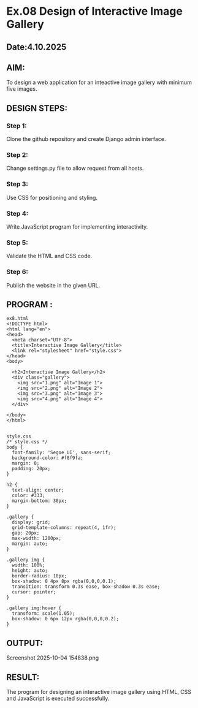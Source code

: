 # Ex.08 Design of Interactive Image Gallery
## Date:4.10.2025

## AIM:
To design a web application for an inteactive image gallery with minimum five images.

## DESIGN STEPS:

### Step 1:
Clone the github repository and create Django admin interface.

### Step 2:
Change settings.py file to allow request from all hosts.

### Step 3:
Use CSS for positioning and styling.

### Step 4:
Write JavaScript program for implementing interactivity.

### Step 5:
Validate the HTML and CSS code.

### Step 6:
Publish the website in the given URL.

## PROGRAM :
```
ex8.html
<!DOCTYPE html>
<html lang="en">
<head>
  <meta charset="UTF-8">
  <title>Interactive Image Gallery</title>
  <link rel="stylesheet" href="style.css">
</head>
<body>

  <h2>Interactive Image Gallery</h2>
  <div class="gallery">
    <img src="1.png" alt="Image 1">
    <img src="2.png" alt="Image 2">
    <img src="3.png" alt="Image 3">
    <img src="4.png" alt="Image 4">
  </div>

</body>
</html>


style.css
/* style.css */
body {
  font-family: 'Segoe UI', sans-serif;
  background-color: #f8f9fa;
  margin: 0;
  padding: 20px;
}

h2 {
  text-align: center;
  color: #333;
  margin-bottom: 30px;
}

.gallery {
  display: grid;
  grid-template-columns: repeat(4, 1fr);
  gap: 20px;
  max-width: 1200px;
  margin: auto;
}

.gallery img {
  width: 100%;
  height: auto;
  border-radius: 10px;
  box-shadow: 0 4px 8px rgba(0,0,0,0.1);
  transition: transform 0.3s ease, box-shadow 0.3s ease;
  cursor: pointer;
}

.gallery img:hover {
  transform: scale(1.05);
  box-shadow: 0 6px 12px rgba(0,0,0,0.2);
}
```

## OUTPUT:
Screenshot 2025-10-04 154838.png

## RESULT:
The program for designing an interactive image gallery using HTML, CSS and JavaScript is executed successfully.
